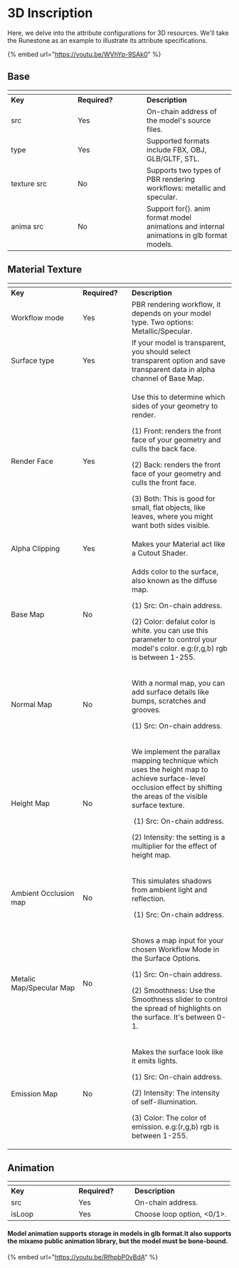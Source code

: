 # 3D Inscription

Here, we delve into the attribute configurations for 3D resources. We'll take the Runestone as an example to illustrate its attribute specifications.

{% embed url="https://youtu.be/WVhYp-9SAk0" %}

## Base

<table data-header-hidden><thead><tr><th width="134"></th><th width="139"></th><th></th></tr></thead><tbody><tr><td><strong>Key</strong></td><td><strong>Required?</strong></td><td><strong>Description</strong></td></tr><tr><td>src</td><td>Yes</td><td>On-chain address of the model's source files.</td></tr><tr><td>type</td><td>Yes</td><td>Supported formats include FBX, OBJ, GLB/GLTF, STL. </td></tr><tr><td>texture src</td><td>No</td><td>Supports two types of PBR rendering workflows: metallic and specular. </td></tr><tr><td>anima src</td><td>No</td><td>Support for{}. anim format model animations and internal animations in glb format models.</td></tr></tbody></table>

## Material Texture

<table data-header-hidden><thead><tr><th width="259"></th><th width="138"></th><th width="449"></th></tr></thead><tbody><tr><td><strong>Key</strong></td><td><strong>Required?</strong></td><td><strong>Description</strong></td></tr><tr><td>Workflow mode</td><td>Yes</td><td>PBR rendering workflow, it depends on your model type. Two options: Metallic/Specular. </td></tr><tr><td>Surface type</td><td>Yes</td><td>If your model is transparent, you should select transparent option and save transparent data in alpha channel of Base Map. </td></tr><tr><td>Render Face</td><td>Yes</td><td><p>Use this to determine which sides of your geometry to render. </p><p>(1) Front: renders the front face of your geometry and culls the back face. </p><p>(2) Back: renders the front face of your geometry and culls the front face. </p><p>(3) Both: This is good for small, flat objects, like leaves, where you might want both sides visible.</p></td></tr><tr><td>Alpha Clipping</td><td>Yes</td><td>Makes your Material act like a Cutout Shader. </td></tr><tr><td>Base Map</td><td>No</td><td><p>Adds color to the surface, also known as the diffuse map. </p><p>(1) Src: On-chain address. </p><p>(2) Color: defalut color is white. you can use this parameter to control your model's color. e.g:(r,g,b) rgb is between 1-255.</p></td></tr><tr><td>Normal Map</td><td>No</td><td><p>With a normal map, you can add surface details like bumps, scratches and grooves. </p><p>(1) Src: On-chain address.</p></td></tr><tr><td>Height Map</td><td>No</td><td><p>We implement the parallax mapping technique which uses the height map to achieve surface-level occlusion effect by shifting the areas of the visible surface texture.</p><p>​ (1) Src: On-chain address. </p><p> (2) Intensity: the setting is a multiplier for the effect of height map. </p></td></tr><tr><td>Ambient Occlusion map</td><td>No</td><td><p>This simulates shadows from ambient light and reflection.</p><p>​ (1) Src: On-chain address.</p></td></tr><tr><td>Metalic Map/Specular Map</td><td>No</td><td><p>Shows a map input for your chosen Workflow Mode in the Surface Options. </p><p>(1) Src: On-chain address. </p><p>(2) Smoothness: Use the Smoothness slider to control the spread of highlights on the surface. It's between 0-1.</p></td></tr><tr><td>Emission Map</td><td>No</td><td><p>Makes the surface look like it emits lights.</p><p>(1) Src: On-chain address.</p><p>(2) Intensity: The intensity of self-illumination.</p><p>(3) Color: The color of emission. e.g:(r,g,b) rgb is between 1-255.</p></td></tr></tbody></table>

## Animation

<table data-header-hidden><thead><tr><th width="136"></th><th width="110"></th><th></th></tr></thead><tbody><tr><td><strong>Key</strong></td><td><strong>Required?</strong></td><td><strong>Description</strong></td></tr><tr><td>src</td><td>Yes</td><td>On-chain address.</td></tr><tr><td>isLoop</td><td>Yes</td><td>Choose loop option, &#x3C;0/1>.</td></tr></tbody></table>

#### Model animation supports storage in models in glb format.It also supports the mixamo public animation library, but the model must be bone-bound.

{% embed url="https://youtu.be/RfhpbP0vBdA" %}
